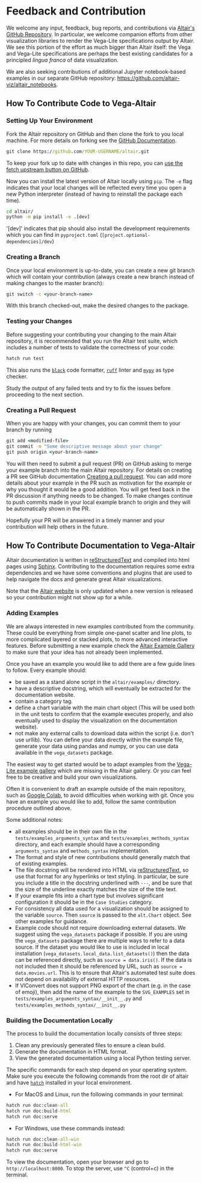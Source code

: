 # Feedback and Contribution

We welcome any input, feedback, bug reports, and contributions via [Altair's
GitHub Repository](http://github.com/altair-viz/altair/). In particular, we
welcome companion efforts from other visualization libraries to render the
Vega-Lite specifications output by Altair. We see this portion of the effort
as much bigger than Altair itself: the Vega and Vega-Lite specifications are
perhaps the best existing candidates for a principled *lingua franca* of data
visualization.

We are also seeking contributions of additional Jupyter notebook-based examples
in our separate GitHub repository: https://github.com/altair-viz/altair_notebooks.

## How To Contribute Code to Vega-Altair

### Setting Up Your Environment

Fork the Altair repository on GitHub and then clone the fork to you local
machine. For more details on forking see the [GitHub
Documentation](https://help.github.com/en/articles/fork-a-repo).

```cmd
git clone https://github.com/YOUR-USERNAME/altair.git
```

To keep your fork up to date with changes in this repo,
you can [use the fetch upstream button on GitHub](https://docs.github.com/en/pull-requests/collaborating-with-pull-requests/working-with-forks/syncing-a-fork).

Now you can install the latest version of Altair locally using `pip`.
The `-e` flag indicates that your local changes will be reflected
every time you open a new Python interpreter
(instead of having to reinstall the package each time).

```cmd
cd altair/ 
python -m pip install -e .[dev]
```

'[dev]' indicates that pip should also install the development requirements
which you can find in `pyproject.toml` (`[project.optional-dependencies]/dev`)

### Creating a Branch

Once your local environment is up-to-date, you can create a new git branch
which will contain your contribution
(always create a new branch instead of making changes to the master branch):

```cmd
git switch -c <your-branch-name>
```

With this branch checked-out, make the desired changes to the package.

### Testing your Changes

Before suggesting your contributing your changing to the main Altair repository,
it is recommended that you run the Altair test suite,
which includes a number of tests to validate the correctness of your code:

```cmd
hatch run test
```


This also runs the [`black`](https://black.readthedocs.io/) code formatter, [`ruff`](https://ruff.rs/) linter and [`mypy`](https://mypy-lang.org/) as type checker.


Study the output of any failed tests and try to fix the issues
before proceeding to the next section.

### Creating a Pull Request

When you are happy with your changes, you can commit them to your branch by running

```cmd
git add <modified-file>
git commit -m "Some descriptive message about your change"
git push origin <your-branch-name>
```

You will then need to submit a pull request (PR) on GitHub asking to merge
your example branch into the main Altair repository. For details on creating a PR see GitHub
documentation [Creating a pull
request](https://help.github.com/en/articles/creating-a-pull-request). You can
add more details about your example in the PR such as motivation for the
example or why you thought it would be a good addition.  You will get feed back
in the PR discussion if anything needs to be changed. To make changes continue
to push commits made in your local example branch to origin and they will be
automatically shown in the PR. 

Hopefully your PR will be answered in a timely manner and your contribution will
help others in the future.

## How To Contribute Documentation to Vega-Altair

Altair documentation is written in [reStructuredText](http://docutils.sourceforge.net/rst.html)
and compiled into html pages using [Sphinx](http://www.sphinx-doc.org/en/master/).
Contributing to the documentation requires some extra dependencies and 
we have some conventions and plugins that are used to help navigate the docs and 
generate great Altair visualizations. 

Note that the [Altair website](https://altair-viz.github.io/)
is only updated when a new version is released so your contribution might not show
up for a while.

### Adding Examples

We are always interested in new examples contributed from the community. These
could be everything from simple one-panel scatter and line plots, to more
complicated layered or stacked plots, to more advanced interactive features.
Before submitting a new example check the [Altair Example
Gallery](https://altair-viz.github.io/gallery/index.html) to make sure that
your idea has not already been implemented. 

Once you have an example you would like to add there are a few guide lines to follow.
Every example should:
- be saved as a stand alone script in the `altair/examples/` directory.
- have a descriptive docstring, which will eventually be extracted for the
  documentation website.
- contain a category tag.
- define a chart variable with the main chart object (This will be used both in
  the unit tests to confirm that the example executes properly, and also
  eventually used to display the visualization on the documentation website).
- not make any external calls to download data within the script (i.e. don't
  use urllib). You can define your data directly within the example file,
  generate your data using pandas and numpy, or you can use data
  available in the `vega_datasets` package.

The easiest way to get started would be to adapt examples from the [Vega-Lite
example gallery](https://vega.github.io/vega-lite/examples/) which are missing
in the Altair gallery. Or you can feel free to be creative and build your own
visualizations.

Often it is convenient to draft an example outside of the main repository, such
as [Google Colab](https://colab.research.google.com/), to avoid difficulties
when working with git. Once you have an example you would like to add, follow the
same contribution procedure outlined above.

Some additional notes:

- all examples should be in their own file in the  `tests/examples_arguments_syntax` 
  and `tests/examples_methods_syntax` directory, and each example should have a
  corresponding `arguments_syntax` and `methods_syntax` implementation.
- The format and style of new contributions should generally match that of existing examples.
- The file docstring will be rendered into HTML via
  [reStructuredText](http://docutils.sourceforge.net/rst.html), so use that
  format for any hyperlinks or text styling. In particular, be sure you include
  a title in the docstring underlined with `---`, and be sure that the size of
  the underline exactly matches the size of the title text.
- If your example fits into a chart type but involves significant configuration
  it should be in the `Case Studies` category.
- For consistency all data used for a visualization should be assigned to the
  variable `source`. Then `source` is passed to the `alt.Chart` object. See
  other examples for guidance. 
- Example code should not require downloading external datasets. We suggest
  using the `vega_datasets` package if possible.
  If you are using the `vega_datasets` package there are multiple ways to refer
  to a data source. If the dataset you would like to use is included in local
  installation (`vega_datasets.local_data.list_datasets()`) then the data can
  be referenced directly, such as `source = data.iris()`. If the data is not
  included then it should be referenced by URL, such as `source =
  data.movies.url`. This is to ensure that Altair's automated test suite does
  not depend on availability of external HTTP resources.
- If VlConvert does not support PNG export of the chart (e.g. in the case of emoji),
  then add the name of the example to the `SVG_EXAMPLES` set in 
  `tests/examples_arguments_syntax/__init__.py` and `tests/examples_methods_syntax/__init__.py`

### Building the Documentation Locally

The process to build the documentation locally consists of three steps:

1. Clean any previously generated files to ensure a clean build.
2. Generate the documentation in HTML format.
3. View the generated documentation using a local Python testing server.

The specific commands for each step depend on your operating system.
Make sure you execute the following commands from the root dir of altair and have [`hatch`](https://hatch.pypa.io/) installed in your local environment.

- For MacOS and Linux, run the following commands in your terminal:
```cmd
hatch run doc:clean-all
hatch run doc:build-html
hatch run doc:serve
```

- For Windows, use these commands instead:
```cmd
hatch run doc:clean-all-win
hatch run doc:build-html-win
hatch run doc:serve
```

To view the documentation, open your browser and go to `http://localhost:8000`. To stop the server, use `^C` (control+c) in the terminal.